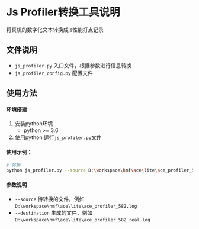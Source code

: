 # Js Profiler转换工具说明

将真机的数字化文本转换成js性能打点记录

## 文件说明

- `js_profiler.py`  入口文件，根据参数进行信息转换
- `js_profiler_config.py`  配置文件

## 使用方法

#### 环境搭建

1. 安装python环境
   - python >= 3.6
2. 使用python 运行`js_profiler.py`文件

#### 使用示例：

``` bash
# 转换
python js_profiler.py --source D:\workspace\hmf\ace\lite\ace_profiler_582.log  --destination D:\workspace\hmf\ace\lite\ace_profiler_582_real.log
```

#### 参数说明

* `--source` 待转换的文件，例如 `D:\workspace\hmf\ace\lite\ace_profiler_582.log`
* `--destination` 生成的文件，例如 `D:\workspace\hmf\ace\lite\ace_profiler_582_real.log`
